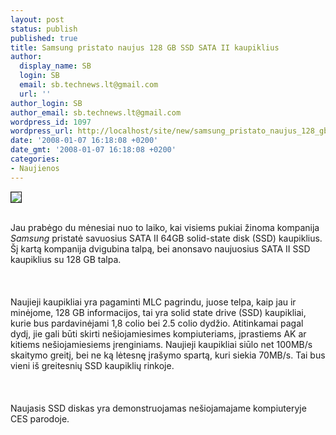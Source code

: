 ```yaml
---
layout: post
status: publish
published: true
title: Samsung pristato naujus 128 GB SSD SATA II kaupiklius
author:
  display_name: SB
  login: SB
  email: sb.technews.lt@gmail.com
  url: ''
author_login: SB
author_email: sb.technews.lt@gmail.com
wordpress_id: 1097
wordpress_url: http://localhost/site/new/samsung_pristato_naujus_128_gb_ssd_sata_ii_kaupiklius/
date: '2008-01-07 16:18:08 +0200'
date_gmt: '2008-01-07 16:18:08 +0200'
categories:
- Naujienos
---
```

<div class="imgright"><img src="http://www.technews.lt/upl/Failai/samsung-128gb.jpg" border="1"></div>
<p><br>Jau prabėgo du mėnesiai nuo to laiko, kai visiems pukiai žinoma kompanija <i>Samsung</i> pristatė savuosius SATA II 64GB solid-state disk (SSD) kaupiklius. Šį kartą kompanija dvigubina talpą, bei anonsavo naujuosius SATA II SSD kaupiklius su 128 GB talpa.<br />
<br><br />
<br>Naujieji kaupikliai yra pagaminti MLC pagrindu, juose telpa, kaip jau ir minėjome, 128 GB informacijos, tai yra solid state drive (SSD) kaupikliai, kurie bus pardavinėjami 1,8 colio bei 2.5 colio dydžio. Atitinkamai pagal dydį, jie gali būti skirti nešiojamiesimes kompiuteriams, įprastiems AK ar kitiems nešiojamiesiems įrenginiams. Naujieji kaupikliai siūlo net 100MB/s skaitymo greitį, bei ne ką lėtesnę įrašymo spartą, kuri siekia 70MB/s. Tai bus vieni iš greitesnių SSD kaupiklių rinkoje.<br />
<br><br />
<br>Naujasis SSD diskas yra demonstruojamas nešiojamajame kompiuteryje CES parodoje.<br />
<br></p>
